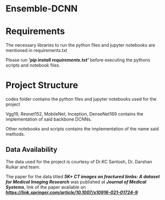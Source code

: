 # Ensemble-DCNN

# Requirements

The necessary libraries to run the python files and jupyter notebooks are mentioned in requirements.txt

Please run ***'pip install requirements.txt'*** before executing the pythons scripts and notebook files.

# Project Structure
codes folder contains the python files and jupyter notebooks used for the project

Vgg19, Resnet152, MobileNet, Inception, DenseNet169 contains the implementation of said backbone DCNNs.

Other notebooks and scripts contains the implementation of the name said methods.


## Data Availability
The data used for the project is courtesy of Dr.KC Santosh, Dr. Darshan Ruikar and team.

The paper for the data titled ***5K+ CT images on fractured limbs: A dataset for
Medical Imaging Research*** was published at ***Journal of Medical Systems***, link of the paper available on ***https://link.springer.com/article/10.1007/s10916-021-01724-9*** 
